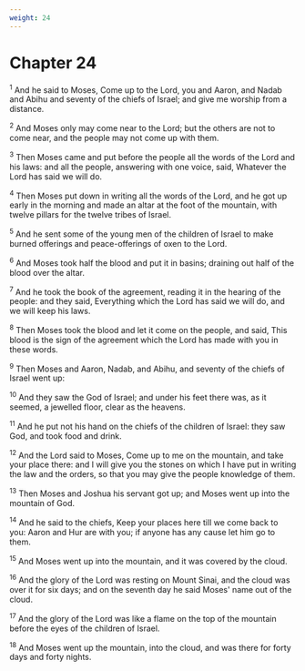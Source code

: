 ```yaml
---
weight: 24
---
```


# Chapter 24

<sup>1</sup> And he said to Moses, Come up to the Lord, you and Aaron, and Nadab and Abihu and seventy of the chiefs of Israel; and give me worship from a distance. 

<sup>2</sup> And Moses only may come near to the Lord; but the others are not to come near, and the people may not come up with them. 

<sup>3</sup> Then Moses came and put before the people all the words of the Lord and his laws: and all the people, answering with one voice, said, Whatever the Lord has said we will do. 

<sup>4</sup> Then Moses put down in writing all the words of the Lord, and he got up early in the morning and made an altar at the foot of the mountain, with twelve pillars for the twelve tribes of Israel. 

<sup>5</sup> And he sent some of the young men of the children of Israel to make burned offerings and peace-offerings of oxen to the Lord. 

<sup>6</sup> And Moses took half the blood and put it in basins; draining out half of the blood over the altar. 

<sup>7</sup> And he took the book of the agreement, reading it in the hearing of the people: and they said, Everything which the Lord has said we will do, and we will keep his laws. 

<sup>8</sup> Then Moses took the blood and let it come on the people, and said, This blood is the sign of the agreement which the Lord has made with you in these words. 

<sup>9</sup> Then Moses and Aaron, Nadab, and Abihu, and seventy of the chiefs of Israel went up: 

<sup>10</sup> And they saw the God of Israel; and under his feet there was, as it seemed, a jewelled floor, clear as the heavens. 

<sup>11</sup> And he put not his hand on the chiefs of the children of Israel: they saw God, and took food and drink. 

<sup>12</sup> And the Lord said to Moses, Come up to me on the mountain, and take your place there: and I will give you the stones on which I have put in writing the law and the orders, so that you may give the people knowledge of them. 

<sup>13</sup> Then Moses and Joshua his servant got up; and Moses went up into the mountain of God. 

<sup>14</sup> And he said to the chiefs, Keep your places here till we come back to you: Aaron and Hur are with you; if anyone has any cause let him go to them. 

<sup>15</sup> And Moses went up into the mountain, and it was covered by the cloud. 

<sup>16</sup> And the glory of the Lord was resting on Mount Sinai, and the cloud was over it for six days; and on the seventh day he said Moses' name out of the cloud. 

<sup>17</sup> And the glory of the Lord was like a flame on the top of the mountain before the eyes of the children of Israel. 

<sup>18</sup> And Moses went up the mountain, into the cloud, and was there for forty days and forty nights. 


